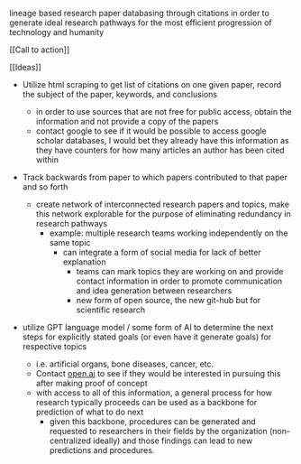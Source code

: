 lineage based research paper databasing through citations in order to generate ideal research pathways for the most efficient progression of technology and humanity

[[Call to action]] 

[[Ideas]]

- Utilize html scraping to get list of citations on one given paper, record the subject of the paper, keywords, and conclusions
    - in order to use sources that are not free for public access, obtain the information and not provide a copy of the papers
    - contact google to see if it would be possible to access google scholar databases, I would bet they already have this information as they have counters for how many articles an author has been cited within
- Track backwards from paper to which papers contributed to that paper and so forth
    - create network of interconnected research papers and topics, make this network explorable for the purpose of eliminating redundancy in research pathways
        - example: multiple research teams working independently on the same topic
            - can integrate a form of social media for lack of better explanation
                - teams can mark topics they are working on and provide contact information in order to promote communication and idea generation between researchers
                - new form of open source, the new git-hub but for scientific research
- utilize GPT language model / some form of AI to determine the next steps for explicitly stated goals (or even have it generate goals) for respective topics
    
    - i.e. artificial organs, bone diseases, cancer, etc.
    - Contact [open.ai](http://open.ai) to see if they would be interested in pursuing this after making proof of concept
    - with access to all of this information, a general process for how research typically proceeds can be used as a backbone for prediction of what to do next
        - given this backbone, procedures can be generated and requested to researchers in their fields by the organization (non-centralized ideally) and those findings can lead to new predictions and procedures.